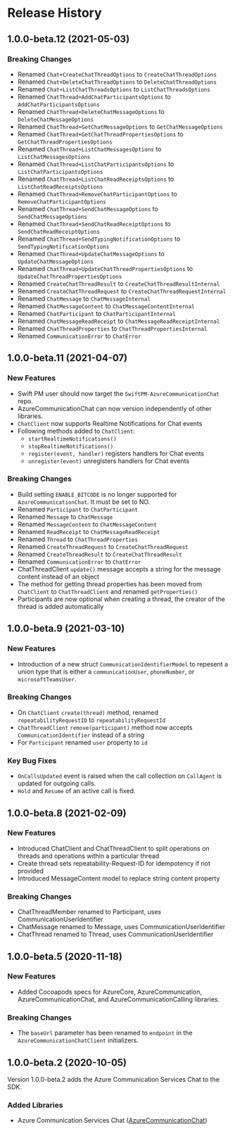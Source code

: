 # Release History

## 1.0.0-beta.12 (2021-05-03)
### Breaking Changes
- Renamed `Chat+CreateChatThreadOptions` to `CreateChatThreadOptions`
- Renamed `Chat+DeleteChatThreadOptions` to `DeleteChatThreadOptions`
- Renamed `Chat+ListChatThreadsOptions` to `ListChatThreadsOptions`
- Renamed `ChatThread+AddChatParticipantsOptions` to `AddChatParticipantsOptions`
- Renamed `ChatThread+DeleteChatMessageOptions` to `DeleteChatMessageOptions`
- Renamed `ChatThread+GetChatMessageOptions` to `GetChatMessageOptions`
- Renamed `ChatThread+GetChatThreadPropertiesOptions` to `GetChatThreadPropertiesOptions`
- Renamed `ChatThread+ListChatMessagesOptions` to `ListChatMessagesOptions`
- Renamed `ChatThread+ListChatParticipantsOptions` to `ListChatParticipantsOptions`
- Renamed `ChatThread+ListChatReadReceiptsOptions` to `ListChatReadReceiptsOptions`
- Renamed `ChatThread+RemoveChatParticipantOptions` to `RemoveChatParticipantOptions`
- Renamed `ChatThread+SendChatMessageOptions` to `SendChatMessageOptions`
- Renamed `ChatThread+SendChatReadReceiptOptions` to `SendChatReadReceiptOptions`
- Renamed `ChatThread+SendTypingNotificationOptions` to `SendTypingNotificationOptions`
- Renamed `ChatThread+UpdateChatMessageOptions` to `UpdateChatMessageOptions`
- Renamed `ChatThread+UpdateChatThreadPropertiesOptions` to `UpdateChatThreadPropertiesOptions`
- Renamed `CreateChatThreadResult` to `CreateChatThreadResultInternal`
- Renamed `CreateChatThreadRequest` to `CreateChatThreadRequestInternal`
- Renamed `ChatMessage` to `ChatMessageInternal`
- Renamed `ChatMessageContent` to `ChatMessageContentInternal`
- Renamed `ChatParticipant` to `ChatParticipantInternal`
- Renamed `ChatMessageReadReceipt` to `ChatMessageReadReceiptInternal`
- Renamed `ChatThreadProperties` to `ChatThreadPropertiesInternal`
- Renamed `CommunicationError` to `ChatError`

## 1.0.0-beta.11 (2021-04-07)
### New Features
- Swift PM user should now target the `SwiftPM-AzureCommunicationChat` repo. 
- AzureCommunicationChat can now version independently of other libraries.
- `ChatClient` now supports Realtime Notifications for Chat events
- Following methods added to `ChatClient`:
  - `startRealtimeNotifications()`
  - `stopRealtimeNotifications()`
  - `register(event, handler)` registers handlers for Chat events
  - `unregister(event)` unregisters handlers for Chat events

### Breaking Changes
- Build setting `ENABLE_BITCODE` is no longer supported for `AzureCommunicationChat`. It must be set to NO.
- Renamed `Participant` to `ChatParticipant`
- Renamed `Message` to `ChatMessage`
- Renamed `MessageContent` to `ChatMessageContent`
- Renamed `ReadReceipt` to `ChatMessageReadReceipt`
- Renamed `Thread` to `ChatThreadProperties`
- Renamed `CreateThreadRequest` to `CreateChatThreadRequest`
- Renamed `CreateThreadResult` to `CreateChatThreadResult`
- Renamed `CommunicationError` to `ChatError`
- ChatThreadClient `update()` message accepts a string for the message content instead of an object
- The method for getting thread properties has been moved from `ChatClient` to `ChatThreadClient` and renamed `getProperties()`
- Participants are now optional when creating a thread, the creator of the thread is added automatically

## 1.0.0-beta.9 (2021-03-10)
### New Features
 - Introduction of  a new struct `CommunicationIdentifierModel` to repesent a union type that is either a `communicationUser`, `phoneNumber`, or `microsoftTeamsUser`.

### Breaking Changes  
- On `ChatClient` `create(thread)` method, renamed `repeatabilityRequestID` to `repeatabilityRequestId`
- `ChatThreadClient` `remove(participant)` method now accepts `CommunicationIdentifier` instead of a string
- For `Participant` renamed `user` property to `id`


### Key Bug Fixes
- `OnCallsUpdated` event is raised when the call collection on `CallAgent` is updated for outgoing calls.
- `Hold` and `Resume` of an active call is fixed. 


## 1.0.0-beta.8 (2021-02-09)
### New Features
 - Introduced ChatClient and ChatThreadClient to split operations on threads and operations within a particular thread
 - Create thread sets repeatability-Request-ID for idempotency if not provided
 - Introduced MessageContent model to replace string content property

### Breaking Changes
 - ChatThreadMember renamed to Participant, uses CommunicationUserIdentifier
 - ChatMessage renamed to Message, uses CommunicationUserIdentifier
 - ChatThread renamed to Thread, uses CommunicationUserIdentifier
 
## 1.0.0-beta.5 (2020-11-18)

### New Features
- Added Cocoapods specs for AzureCore, AzureCommunication, AzureCommunicationChat, and AzureCommunicationCalling
  libraries.

### Breaking Changes
  - The `baseUrl` parameter has been renamed to `endpoint` in the `AzureCommunicationChatClient` initializers.

## 1.0.0-beta.2 (2020-10-05)

Version 1.0.0-beta.2 adds the Azure Communication Services Chat to the SDK.

### Added Libraries

- Azure Communication Services Chat ([AzureCommunicationChat](https://github.com/Azure/azure-sdk-for-ios/tree/master/sdk/communication/AzureCommunicationChat))
